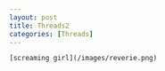 ```yaml
---
layout: post
title: Threads2
categories: [Threads]
---
```


    [screaming girl](/images/reverie.png)
    